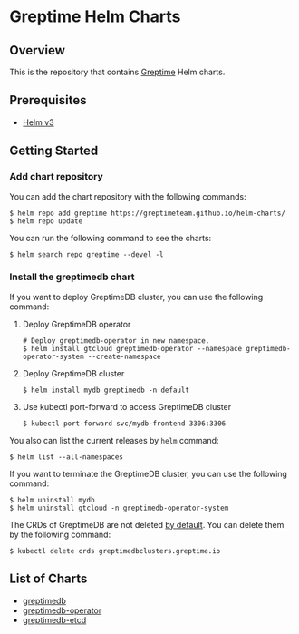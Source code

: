 # Greptime Helm Charts

## Overview

This is the repository that contains [Greptime](https://greptime.com/) Helm charts.

## Prerequisites

- [Helm v3](https://helm.sh/docs/intro/install/)

## Getting Started

### Add chart repository

You can add the chart repository with the following commands:

```
$ helm repo add greptime https://greptimeteam.github.io/helm-charts/
$ helm repo update
```

You can run the following command to see the charts:

```
$ helm search repo greptime --devel -l
```

### Install the greptimedb chart

If you want to deploy GreptimeDB cluster, you can use the following command:

1. Deploy GreptimeDB operator

   ```
   # Deploy greptimedb-operator in new namespace.
   $ helm install gtcloud greptimedb-operator --namespace greptimedb-operator-system --create-namespace
   ```

2. Deploy GreptimeDB cluster

   ```
   $ helm install mydb greptimedb -n default
   ```
   
3. Use kubectl port-forward to access GreptimeDB cluster

   ```
   $ kubectl port-forward svc/mydb-frontend 3306:3306
   ```

You also can list the current releases by `helm` command:

```
$ helm list --all-namespaces
```

If you want to terminate the GreptimeDB cluster, you can use the following command:

```
$ helm uninstall mydb
$ helm uninstall gtcloud -n greptimedb-operator-system
```

The CRDs of GreptimeDB are not deleted [by default](https://helm.sh/docs/topics/charts/#limitations-on-crds). You can delete them by the following command:

```
$ kubectl delete crds greptimedbclusters.greptime.io
```

## List of Charts

- [greptimedb](./charts/greptimedb/README.md)
- [greptimedb-operator](./charts/greptimedb-operator/README.md)
- [greptimedb-etcd](./charts/greptimedb-etcd/README.md)
